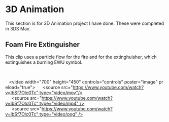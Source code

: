 # 3D Animation

This section is for 3D Animation project I have done. These were completed in 3DS Max.

## Foam Fire Extinguisher
This clip uses a particle flow for the fire and for the extinghuisher, which extinguishes a burning EWU symbol.

 <div>
   <video width="700" height="450" controls="controls" poster="image" preload="true">
     <source src="https://www.youtube.com/watch?v=lbSf7Olc0Tc" type="video/mov"/>
     <source src="https://www.youtube.com/watch?v=lbSf7Olc0Tc" type="video/mp4" />
     <source src="https://www.youtube.com/watch?v=lbSf7Olc0Tc" type="video/oog" />
   </video>
</div> 
 

